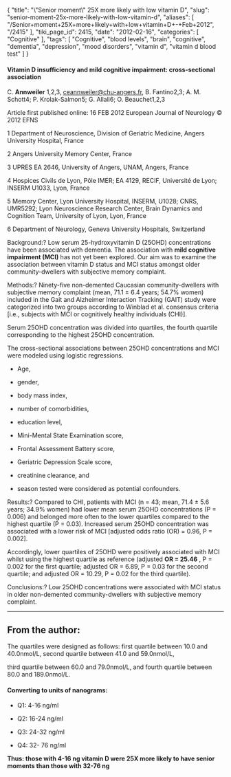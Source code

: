 {
    "title": "\\\"Senior moment\\\" 25X more likely with low vitamin D",
    "slug": "senior-moment-25x-more-likely-with-low-vitamin-d",
    "aliases": [
        "/Senior+moment+25X+more+likely+with+low+vitamin+D+-+Feb+2012",
        "/2415"
    ],
    "tiki_page_id": 2415,
    "date": "2012-02-16",
    "categories": [
        "Cognitive"
    ],
    "tags": [
        "Cognitive",
        "blood levels",
        "brain",
        "cognitive",
        "dementia",
        "depression",
        "mood disorders",
        "vitamin d",
        "vitamin d blood test"
    ]
}


#### Vitamin D insufficiency and mild cognitive impairment: cross-sectional association

C.  **Annweiler**  1,2,3, ceannweiler@chu-angers.fr,     B. Fantino2,3;     A. M. Schott4;     P. Krolak-Salmon5;     G. Allali6;     O. Beauchet1,2,3

Article first published online: 16 FEB 2012 European Journal of Neurology © 2012 EFNS

1     Department of Neuroscience, Division of Geriatric Medicine, Angers University Hospital, France

2     Angers University Memory Center, France

3     UPRES EA 2646, University of Angers, UNAM, Angers, France

4     Hospices Civils de Lyon, Pôle IMER; EA 4129, RECIF, Université de Lyon; INSERM U1033, Lyon, France

5     Memory Center, Lyon University Hospital, INSERM, U1028; CNRS, UMR5292; Lyon Neuroscience Research Center, Brain Dynamics and Cognition Team, University of Lyon, Lyon, France

6     Department of Neurology, Geneva University Hospitals, Switzerland

Background:? Low serum 25-hydroxyvitamin D (25OHD) concentrations have been associated with dementia. The association with **mild cognitive impairment (MCI)**  has not yet been explored. Our aim was to examine the association between vitamin D status and MCI status amongst older community-dwellers with subjective memory complaint.

Methods:? Ninety-five non-demented Caucasian community-dwellers with subjective memory complaint (mean, 71.1 ± 6.4 years; 54.7% women) included in the Gait and Alzheimer Interaction Tracking (GAIT) study were categorized into two groups according to Winblad et al. consensus criteria <span>[i.e., subjects with MCI or cognitively healthy individuals (CHI)]</span>.

Serum 25OHD concentration was divided into quartiles, the fourth quartile corresponding to the highest 25OHD concentration. 

The cross-sectional associations between 25OHD concentrations and MCI were modeled using logistic regressions. 

* Age, 

* gender, 

* body mass index, 

* number of comorbidities, 

* education level, 

* Mini-Mental State Examination score, 

* Frontal Assessment Battery score, 

* Geriatric Depression Scale score, 

* creatinine clearance, and

* season tested were considered as potential confounders.

Results:? Compared to CHI, patients with MCI (n = 43; mean, 71.4 ± 5.6 years; 34.9% women) had lower mean serum 25OHD concentrations (P = 0.006) and belonged more often to the lower quartiles compared to the highest quartile (P = 0.03). Increased serum 25OHD concentration was associated with a lower risk of MCI <span>[adjusted odds ratio (OR) = 0.96, P = 0.002]</span>. 

Accordingly, lower quartiles of 25OHD were positively associated with MCI whilst using the highest quartile as reference (adjusted  **OR = 25.46** , P = 0.002 for the first quartile; adjusted OR = 6.89, P = 0.03 for the second quartile; and adjusted OR = 10.29, P = 0.02 for the third quartile).

Conclusions:? Low 25OHD concentrations were associated with MCI status in older non-demented community-dwellers with subjective memory complaint.

---

## From the author:

The quartiles were designed as follows: first quartile between 10.0 and 40.0nmol/L, second quartile between 41.0 and 59.0nmol/L, 

third quartile between 60.0 and 79.0nmol/L, and fourth quartile between 80.0 and 189.0nmol/L.

#### Converting to units of nanograms:

* Q1: 4-16 ng/ml

* Q2: 16-24 ng/ml

* Q3: 24-32 ng/ml

* Q4: 32- 76 ng/ml

 **Thus: those with 4-16 ng vitamin D were 25X more likely to have senior moments than those with 32-76 ng**